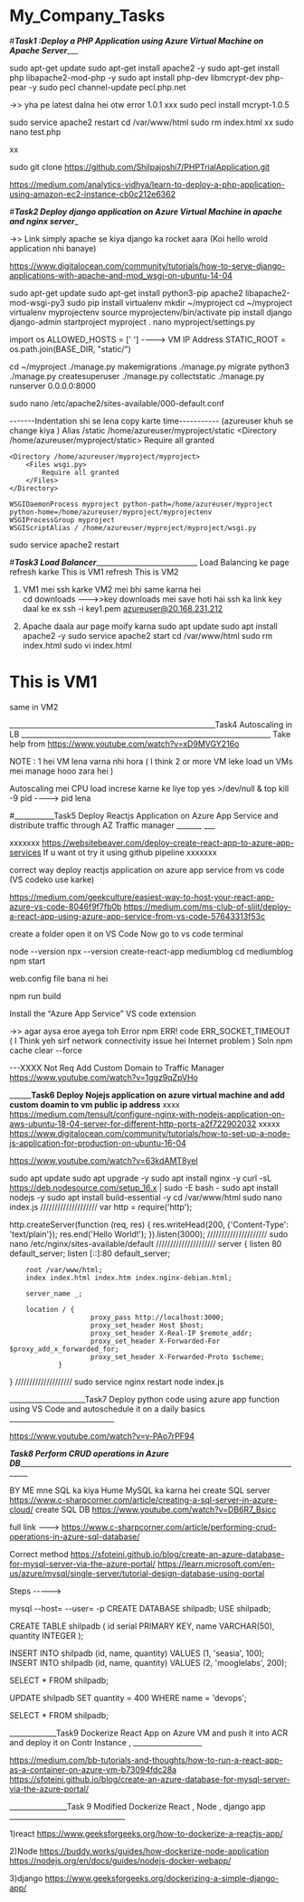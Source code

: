 # My_Company_Tasks

#___________________________________________Task1 :Deploy a PHP Application using Azure Virtual Machine on Apache Server______________________________________________

sudo apt-get update
sudo apt-get install apache2 -y
sudo apt-get install php libapache2-mod-php -y
sudo apt install php-dev libmcrypt-dev php-pear -y
sudo pecl channel-update pecl.php.net

->> yha pe latest dalna hei otw error 1.0.1 xxx
sudo pecl install mcrypt-1.0.5

sudo service apache2 restart
cd /var/www/html
sudo rm index.html
xx sudo nano test.php

xx <?php
xx echo “Hello World!”;
xx ?>

sudo git clone https://github.com/Shilpajoshi7/PHPTrialApplication.git

https://medium.com/analytics-vidhya/learn-to-deploy-a-php-application-using-amazon-ec2-instance-cb0c212e6362



#_________________________________________Task2 Deploy django application on Azure Virtual Machine in apache and nginx server__________________________________________

->> Link simply apache se kiya django ka rocket aara (Koi hello wrold application nhi banaye)

https://www.digitalocean.com/community/tutorials/how-to-serve-django-applications-with-apache-and-mod_wsgi-on-ubuntu-14-04


sudo apt-get update
sudo apt-get install python3-pip apache2 libapache2-mod-wsgi-py3
sudo pip install virtualenv
mkdir ~/myproject
cd ~/myproject
virtualenv myprojectenv
source myprojectenv/bin/activate
pip install django
django-admin startproject myproject .
nano myproject/settings.py

import os 
ALLOWED_HOSTS = [' ']      ----> VM IP Address 
STATIC_ROOT = os.path.join(BASE_DIR, "static/")


cd ~/myproject
./manage.py makemigrations
./manage.py migrate
python3 ./manage.py createsuperuser
./manage.py collectstatic
./manage.py runserver 0.0.0.0:8000

sudo nano /etc/apache2/sites-available/000-default.conf

-------Indentation shi se lena copy karte time-----------  (azureuser khuh se change kiya )
Alias /static /home/azureuser/myproject/static
    <Directory /home/azureuser/myproject/static>
        Require all granted
    </Directory>

    <Directory /home/azureuser/myproject/myproject>
        <Files wsgi.py>
            Require all granted
        </Files>
    </Directory>

    WSGIDaemonProcess myproject python-path=/home/azureuser/myproject python-home=/home/azureuser/myproject/myprojectenv
    WSGIProcessGroup myproject
    WSGIScriptAlias / /home/azureuser/myproject/myproject/wsgi.py
    
sudo service apache2 restart    







#___________________________________________________________Task3 Load Balancer_______________________________________________________________________________________
Load Balancing ke page refresh karke  This is VM1 refresh This is VM2 

1) VM1 mei ssh karke  VM2 mei bhi same karna hei  
cd downloads --->>key downloads mei save hoti hai
ssh ka link key daal ke ex ssh -i key1.pem azureuser@20.168.231.212

2) Apache daala aur page moify karna 
sudo apt update
sudo apt install apache2 -y
sudo service apache2 start
cd /var/www/html
sudo rm index.html
sudo vi index.html
<h1> This is VM1 </h1>       same in VM2

_________________________________________________________Task4  Autoscaling in LB  _____________________________________________________________________
Take help from 
https://www.youtube.com/watch?v=xD9MVGY216o

NOTE : 1 hei VM lena varna nhi hora ( I think 2 or more VM leke load un VMs mei manage hooo zara hei )

 Autoscaling mei CPU load increse karne ke liye
 top
 yes >/dev/null &
 top
kill -9 pid  ----> pid lena


#___________Task5  Deploy Reactjs Application on Azure App Service and distribute traffic through AZ Traffic manager  _______  ___

xxxxxxx https://websitebeaver.com/deploy-create-react-app-to-azure-app-services If u want ot try it using github pipeline xxxxxxx

correct way deploy reactjs application on azure app service from vs code   (VS codeko use karke)

https://medium.com/geekculture/easiest-way-to-host-your-react-app-azure-vs-code-8046f9f7fb0b
https://medium.com/ms-club-of-sliit/deploy-a-react-app-using-azure-app-service-from-vs-code-57643313f53c


create a folder open it on VS Code
Now go to vs code terminal 

node --version
npx --version
create-react-app mediumblog
cd mediumblog
npm start

web.config file bana ni hei 
<?xml version="1.0"?>    
<configuration>    
 <system.webServer>    
   <rewrite>    
     <rules>    
       <rule name="React Routes" stopProcessing="true">    
         <match url=".*" />    
         <conditions logicalGrouping="MatchAll">    
          <add input="{REQUEST_FILENAME}" matchType="IsFile" negate="true" />    
          <add input="{REQUEST_FILENAME}" matchType="IsDirectory" negate="true" />    
          <add input="{REQUEST_URI}" pattern="^/(api)" negate="true" />    
         </conditions>    
         <action type="Rewrite" url="/" />    
       </rule>    
     </rules>    
   </rewrite>    
 </system.webServer>    
</configuration>  

npm run build 

Install the “Azure App Service” VS code extension




->> agar aysa eroe ayega toh 
Error  npm ERR! code ERR_SOCKET_TIMEOUT    ( I Think yeh sirf network connectivity issue hei Internet problem )
Soln   npm cache clear --force

---XXXX Not Req Add Custom Domain to Traffic Manager
https://www.youtube.com/watch?v=1ggz9qZpVHo


______________________________Task6  Deploy Nojejs application on azure virtual machine and add custom doamin to vm public ip address________________________
xxxx https://medium.com/tensult/configure-nginx-with-nodejs-application-on-aws-ubuntu-18-04-server-for-different-http-ports-a2f722902032
xxxxx https://www.digitalocean.com/community/tutorials/how-to-set-up-a-node-js-application-for-production-on-ubuntu-16-04


https://www.youtube.com/watch?v=63kdAMT8yeI

sudo apt update
sudo apt upgrade -y
sudo apt install nginx -y
curl -sL https://deb.nodesource.com/setup_16.x | sudo -E bash -
sudo apt install nodejs -y
sudo apt install build-essential -y
cd /var/www/html
sudo nano index.js
////////////////////
var http = require('http');

http.createServer(function (req, res) {
  res.writeHead(200, {'Content-Type': 'text/plain'});
  res.end('Hello World!');
}).listen(3000);
/////////////////////
sudo nano /etc/nginx/sites-available/default
/////////////////////
server {
        listen 80 default_server;
        listen [::]:80 default_server;


        root /var/www/html;
        index index.html index.htm index.nginx-debian.html;

        server_name _;

        location / {
                        proxy_pass http://localhost:3000;
                        proxy_set_header Host $host;
                        proxy_set_header X-Real-IP $remote_addr;
                        proxy_set_header X-Forwarded-For $proxy_add_x_forwarded_for;
                        proxy_set_header X-Forwarded-Proto $scheme;
                }
}
////////////////////
sudo service nginx restart
node index.js

_____________________Task7 Deploy python code using azure app function using VS Code and autoschedule it on a daily basics _____________________________

https://www.youtube.com/watch?v=y-PAo7rPF94


_________________Task8 Perform CRUD operations in Azure DB_________________________________________________________________________________________________

BY ME  mne SQL ka kiya  Hume MySQL ka karna hei
create SQL server 
https://www.c-sharpcorner.com/article/creating-a-sql-server-in-azure-cloud/
create SQL DB
https://www.youtube.com/watch?v=DB6R7_Bsicc

full link ---> https://www.c-sharpcorner.com/article/performing-crud-operations-in-azure-sql-database/


Correct method 
https://sfoteini.github.io/blog/create-an-azure-database-for-mysql-server-via-the-azure-portal/
https://learn.microsoft.com/en-us/azure/mysql/single-server/tutorial-design-database-using-portal

Steps ----->

mysql --host=<Server name > --user=<Server admin login name>  -p
CREATE DATABASE shilpadb;
USE shilpadb;

CREATE TABLE shilpadb (
    id serial PRIMARY KEY, 
    name VARCHAR(50), 
    quantity INTEGER
);

INSERT INTO shilpadb (id, name, quantity) VALUES (1, 'seasia', 100);
INSERT INTO shilpadb (id, name, quantity) VALUES (2, 'mooglelabs', 200);

SELECT * FROM shilpadb;


UPDATE shilpadb SET quantity = 400 WHERE name = 'devops';

SELECT * FROM shilpadb;

_____________Task9 Dockerize React App on Azure VM and push it into ACR and deploy it on Contr Instance ,  ___________________

https://medium.com/bb-tutorials-and-thoughts/how-to-run-a-react-app-as-a-container-on-azure-vm-b73094fdc28a
https://sfoteini.github.io/blog/create-an-azure-database-for-mysql-server-via-the-azure-portal/

________________Task 9 Modified   Dockerize React , Node , django app ________________________________

1)react
https://www.geeksforgeeks.org/how-to-dockerize-a-reactjs-app/

2)Node
https://buddy.works/guides/how-dockerize-node-application
https://nodejs.org/en/docs/guides/nodejs-docker-webapp/

3)django
https://www.geeksforgeeks.org/dockerizing-a-simple-django-app/
